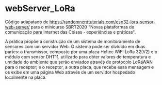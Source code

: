 # webServer_LoRa

Código adapatado de https://randomnerdtutorials.com/esp32-lora-sensor-web-server/ para o minicurso SBRT2020 "Novas plataformas de comunicação para Internet das Coisas - experiências e práticas".

A prática propõe a construção de um sistema de monitoramento de sensores com um servidor Web. O sistema pode ser dividido em duas partes: o transmissor, composto por uma placa Heltec WiFi LoRa 32(V2) e o módulo com sensor DHT11, utilizado para obter valores de temperatura e umidade do ambiente que serão enviados através do protocolo LoRaWAN para o receptor; e o receptor, a outra placa, que recebe essa mensagem e os exibe em uma página Web através de um servidor hospedado localmente na placa.
